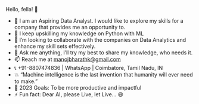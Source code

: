 Hello, fella! 👋

- :raising_hand: I am an Aspiring Data Analyst. I would like to explore my skills for a company that provides me an opportunity to.<br>
- 🌱 I keep upskilling my knowledge on Python with ML<br>
- :two_men_holding_hands: I’m looking to collaborate with the companies on Data Analytics and enhance my skill sets effectively.
- 💬 Ask me anything, I’ll try my best to share my knowledge, who needs it.<br>
- 📫 Reach me at manojbharathk@gmail.com
- 📞 +91-8807474836 | WhatsApp | Coimbatore, Tamil Nadu, IN
- :collision: “Machine intelligence is the last invention that humanity will ever need to make.”<br>
- :feet: 2023 Goals: To be more productive and impactful<br>
- ⚡ Fun fact: Dear AI, please Live, let Live... :satisfied:
